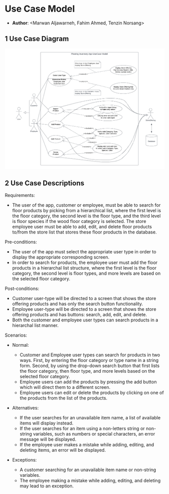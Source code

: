 # Use Case Model

- **Author**: \<Marwan Aljawarneh, Fahim Ahmed, Tenzin Norsang\>

## 1 Use Case Diagram

![](images/use-case-updated.png)

## 2 Use Case Descriptions

Requirements: 

- The user of the app, customer or employee, must be able to search for floor products by picking from a hierarchical list, where the first level is the floor category, the second level is the floor type, and the third level is floor species if the wood floor category is selected. The store employee user must be able to add, edit, and delete floor products to/from the store list that stores these floor products in the database.

Pre-conditions:

- The user of the app must select the appropriate user type in order to display the appropriate corresponding screen.
- In order to search for products, the employee user must add the floor products in a hierarchal list structure, where the first level is the floor category, the second level is floor types, and more levels are based on the selected floor category.

Post-conditions:

- Customer user-type will be directed to a screen that shows the store offering products and has only the search button functionality.
- Employee user-type will be directed to a screen that shows the store offering products and has buttons: search, add, edit, and delete.
- Both the customer and employee user types can search products in a hierarchal list manner.

Scenarios:

- Normal:
    - Customer and Employee user types can search for products in two ways. First, by entering the floor category or type name in a string form. Second, by using the drop-down search button that first lists the floor category, then floor type, and more levels based on the selected floor category.
    - Employee users can add the products by pressing the add button which will direct them to a different screen.
    - Employee users can edit or delete the products by clicking on one of the products from the list of the products.

- Alternatives:
    - If the user searches for an unavailable item name, a list of available items will display instead.
    - If the user searches for an item using a non-letters string or non-string variables, such as numbers or special characters, an error message will be displayed.
    - If the employee user makes a mistake while adding, editing, and deleting items, an error will be displayed.
    
- Exceptions:
    - A customer searching for an unavailable item name or non-string variables.
    - The employee making a mistake while adding, editing, and deleting may lead to an exception.